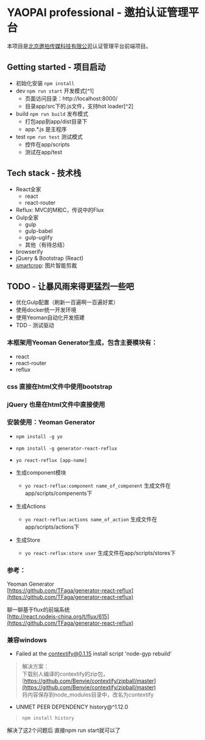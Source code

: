 # YAOPAI professional - 邀拍认证管理平台

本项目是[北京邀拍传媒科技有限公司](http://www.yaopai.club/)认证管理平台前端项目。

## Getting started - 项目启动

- 初始化安装 ```npm install```
- dev ```npm run start```  开发模式[^1]
	- 页面访问目录：http://localhost:8000/
	- 目录app/src下的.js文件，支持hot loader[^2]
- build ```npm run build``` 发布模式
	- 打包app到app/dist目录下
	- app.\*.js 是主程序
- test ```npm run test``` 测试模式
	- 控件在app/scripts
	- 测试在app/test

## Tech stack - 技术栈

- React全家
  - react
  - react-router
- Reflux: MVC的M和C，传说中的Flux
- Gulp全家
  - gulp
  - gulp-babel
  - gulp-uglify
  - 其他（有待总结）
- browserify
- jQuery & Bootstrap (React)
- [smartcrop](https://github.com/jwagner/smartcrop.js): 图片智能剪裁


## TODO - 让暴风雨来得更猛烈一些吧

- 优化Gulp配置（刷新一百遍啊一百遍好累）
- 使用docker统一开发环境
- 使用Yeoman自动化开发搭建
- TDD - 测试驱动


### 本框架用Yeoman Generator生成，包含主要模块有：

- react
- react-router
- reflux


### css 直接在html文件中使用bootstrap

### jQuery 也是在html文件中直接使用


### 安装使用：Yeoman Generator

- ```npm install -g yo```
- ```npm install -g generator-react-reflux```
- ```yo react-reflux [app-name]```

- 生成component模块
  - ```yo react-reflux:component name_of_component```
  	生成文件在app/scripts/compenents下
- 生成Actions
  - ```yo react-reflux:actions name_of_action```
  	生成文件在app/scripts/actions下
- 生成Store
	- ```yo react-reflux:store user```
	生成文件在app/scripts/stores下


### 参考：
Yeoman Generator  
[https://github.com/TFaga/generator-react-reflux](https://github.com/TFaga/generator-react-reflux)

聊一聊基于flux的前端系统  
[http://react.nodejs-china.org/t/flux/615](https://github.com/TFaga/generator-react-reflux)

### 兼容windows

- Failed at the contextify@0.1.15 install script 'node-gyp rebuild'
> 解决方案：  
> 下载别人编译的contextify的zip包，[https://github.com/Benvie/contextify/zipball/master](https://github.com/Benvie/contextify/zipball/master)  
> 将内容保存到node_modules目录中，改名为contextify
- UNMET PEER DEPENDENCY history@^1.12.0  
> ```npm install history```

解决了这2个问题后 直接npm run start就可以了
